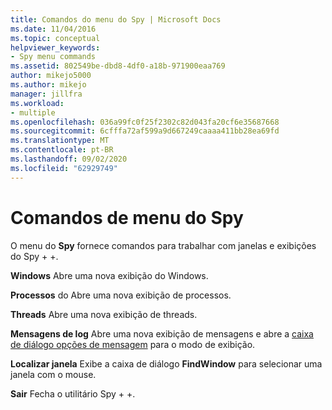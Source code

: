 ```yaml
---
title: Comandos do menu do Spy | Microsoft Docs
ms.date: 11/04/2016
ms.topic: conceptual
helpviewer_keywords:
- Spy menu commands
ms.assetid: 802549be-dbd8-4df0-a18b-971900eaa769
author: mikejo5000
ms.author: mikejo
manager: jillfra
ms.workload:
- multiple
ms.openlocfilehash: 036a99fc0f25f2302c82d043fa20cf6e35687668
ms.sourcegitcommit: 6cfffa72af599a9d667249caaaa411bb28ea69fd
ms.translationtype: MT
ms.contentlocale: pt-BR
ms.lasthandoff: 09/02/2020
ms.locfileid: "62929749"
---
```

# <a name="spy-menu-commands"></a>Comandos de menu do Spy
O menu do **Spy** fornece comandos para trabalhar com janelas e exibições do Spy + +.

 **Windows** Abre uma nova exibição do Windows.

 **Processos** do Abre uma nova exibição de processos.

 **Threads** Abre uma nova exibição de threads.

 **Mensagens de log** Abre uma nova exibição de mensagens e abre a [caixa de diálogo opções de mensagem](../debugger/message-options-dialog-box.md) para o modo de exibição.

 **Localizar janela** Exibe a caixa de diálogo **FindWindow** para selecionar uma janela com o mouse.

 **Sair** Fecha o utilitário Spy + +.
